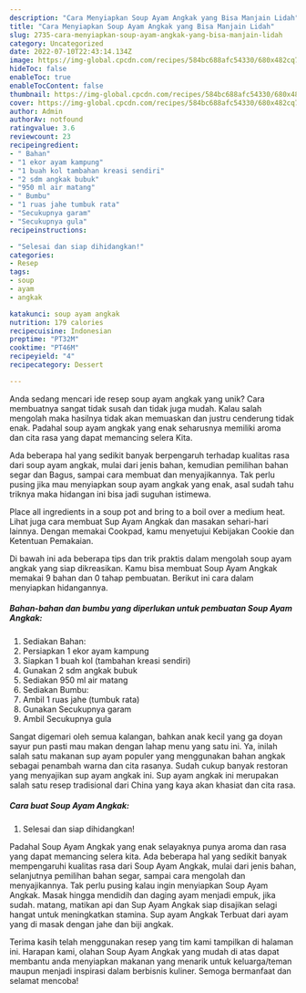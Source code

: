 ```yaml
---
description: "Cara Menyiapkan Soup Ayam Angkak yang Bisa Manjain Lidah"
title: "Cara Menyiapkan Soup Ayam Angkak yang Bisa Manjain Lidah"
slug: 2735-cara-menyiapkan-soup-ayam-angkak-yang-bisa-manjain-lidah
category: Uncategorized
date: 2022-07-10T22:43:14.134Z
image: https://img-global.cpcdn.com/recipes/584bc688afc54330/680x482cq70/soup-ayam-angkak-foto-resep-utama.jpg
hideToc: false
enableToc: true
enableTocContent: false
thumbnail: https://img-global.cpcdn.com/recipes/584bc688afc54330/680x482cq70/soup-ayam-angkak-foto-resep-utama.jpg
cover: https://img-global.cpcdn.com/recipes/584bc688afc54330/680x482cq70/soup-ayam-angkak-foto-resep-utama.jpg
author: Admin
authorAv: notfound
ratingvalue: 3.6
reviewcount: 23
recipeingredient:
- " Bahan"
- "1 ekor ayam kampung"
- "1 buah kol tambahan kreasi sendiri"
- "2 sdm angkak bubuk"
- "950 ml air matang"
- " Bumbu"
- "1 ruas jahe tumbuk rata"
- "Secukupnya garam"
- "Secukupnya gula"
recipeinstructions:

- "Selesai dan siap dihidangkan!"
categories:
- Resep
tags:
- soup
- ayam
- angkak

katakunci: soup ayam angkak 
nutrition: 179 calories
recipecuisine: Indonesian
preptime: "PT32M"
cooktime: "PT46M"
recipeyield: "4"
recipecategory: Dessert

---
```





Anda sedang mencari ide resep soup ayam angkak yang unik? Cara membuatnya sangat tidak susah dan tidak juga mudah. Kalau salah mengolah maka hasilnya tidak akan memuaskan dan justru cenderung tidak enak. Padahal soup ayam angkak yang enak seharusnya memiliki aroma dan cita rasa yang dapat memancing selera Kita.





Ada beberapa hal yang sedikit banyak berpengaruh terhadap kualitas rasa dari soup ayam angkak, mulai dari jenis bahan, kemudian pemilihan bahan segar dan Bagus, sampai cara membuat dan menyajikannya. Tak perlu pusing jika mau menyiapkan soup ayam angkak yang enak,      asal sudah tahu triknya maka hidangan ini bisa jadi suguhan istimewa.














Place all ingredients in a soup pot and bring to a boil over a medium heat. Lihat juga cara membuat Sup Ayam Angkak dan masakan sehari-hari lainnya. Dengan memakai Cookpad, kamu menyetujui Kebijakan Cookie dan Ketentuan Pemakaian.






Di bawah ini ada beberapa tips dan trik praktis dalam mengolah soup ayam angkak yang siap dikreasikan. Kamu bisa membuat Soup Ayam Angkak memakai 9 bahan dan 0 tahap pembuatan. Berikut ini cara dalam menyiapkan hidangannya.

<!--inarticleads1-->

##### Bahan-bahan dan bumbu yang diperlukan untuk pembuatan Soup Ayam Angkak:

1. Sediakan  Bahan:
1. Persiapkan 1 ekor ayam kampung
1. Siapkan 1 buah kol (tambahan kreasi sendiri)
1. Gunakan 2 sdm angkak bubuk
1. Sediakan 950 ml air matang
1. Sediakan  Bumbu:
1. Ambil 1 ruas jahe (tumbuk rata)
1. Gunakan Secukupnya garam
1. Ambil Secukupnya gula


Sangat digemari oleh semua kalangan, bahkan anak kecil yang ga doyan sayur pun pasti mau makan dengan lahap menu yang satu ini. Ya, inilah salah satu makanan sup ayam populer yang menggunakan bahan angkak sebagai penambah warna dan cita rasanya. Sudah cukup banyak restoran yang menyajikan sup ayam angkak ini. Sup ayam angkak ini merupakan salah satu resep tradisional dari China yang kaya akan khasiat dan cita rasa. 

<!--inarticleads2-->

##### Cara buat Soup Ayam Angkak:


1. Selesai dan siap dihidangkan!

Padahal Soup Ayam Angkak yang enak selayaknya punya aroma dan rasa yang dapat memancing selera kita. Ada beberapa hal yang sedikit banyak mempengaruhi kualitas rasa dari Soup Ayam Angkak, mulai dari jenis bahan, selanjutnya pemilihan bahan segar, sampai cara mengolah dan menyajikannya. Tak perlu pusing kalau ingin menyiapkan Soup Ayam Angkak. Masak hingga mendidih dan daging ayam menjadi empuk, jika sudah. matang, matikan api dan Sup Ayam Angkak siap disajikan selagi hangat untuk meningkatkan stamina. Sup ayam Angkak Terbuat dari ayam yang di masak dengan jahe dan biji angkak. 

Terima kasih telah menggunakan resep yang tim kami tampilkan di halaman ini. Harapan kami, olahan Soup Ayam Angkak yang mudah di atas dapat membantu anda menyiapkan makanan yang menarik untuk keluarga/teman maupun menjadi inspirasi dalam berbisnis kuliner. Semoga bermanfaat dan selamat mencoba!
